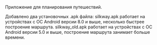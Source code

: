 Приложение для планирования путешествий.

Добавлено два установочных .apk файла:
silkway.apk работает на устройствах с ОС Android версии 8.0 и выше, несколько быстрее построение маршрута.
silkway_old.apk работает на устройствах с ОС Android версии 5.0 и выше, построение маршрута занимает больше времени.
